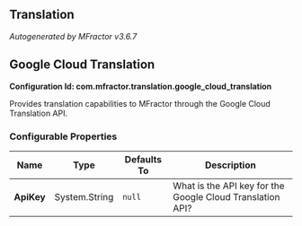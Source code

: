 ## Translation
*Autogenerated by MFractor v3.6.7*
## Google Cloud Translation

**Configuration Id: com.mfractor.translation.google_cloud_translation**

Provides translation capabilities to MFractor through the Google Cloud Translation API.


### Configurable Properties

| Name | Type | Defaults To | Description |
|------|------|-------------|-------------|
| **ApiKey** | System.String | <code>null</code> | What is the API key for the Google Cloud Translation API? |

